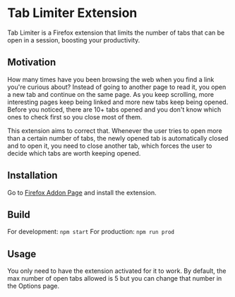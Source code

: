 # Tab Limiter Extension

Tab Limiter is a Firefox extension that limits the number of tabs that can be open in a session, boosting your productivity.

## Motivation

How many times have you been browsing the web when you find a link you're curious about? Instead of going to another page to read it, you open a new tab and continue on the same page. As you keep scrolling, more interesting pages keep being linked and more new tabs keep being opened. Before you noticed, there are 10+ tabs opened and you don't know which ones to check first so you close most of them.

This extension aims to correct that. Whenever the user tries to open more than a certain number of tabs, the newly opened tab is automatically closed and to open it, you need to close another tab, which forces the user to decide which tabs are worth keeping opened.

## Installation

Go to [Firefox Addon Page](https://addons.mozilla.org/en-US/firefox/addon/tab-limiter-extension/) and install the extension.

## Build

For development: `npm start` 
For production: `npm run prod`

## Usage

You only need to have the extension activated for it to work. By default, the max number of open tabs allowed is 5 but you can change that number in the Options page.